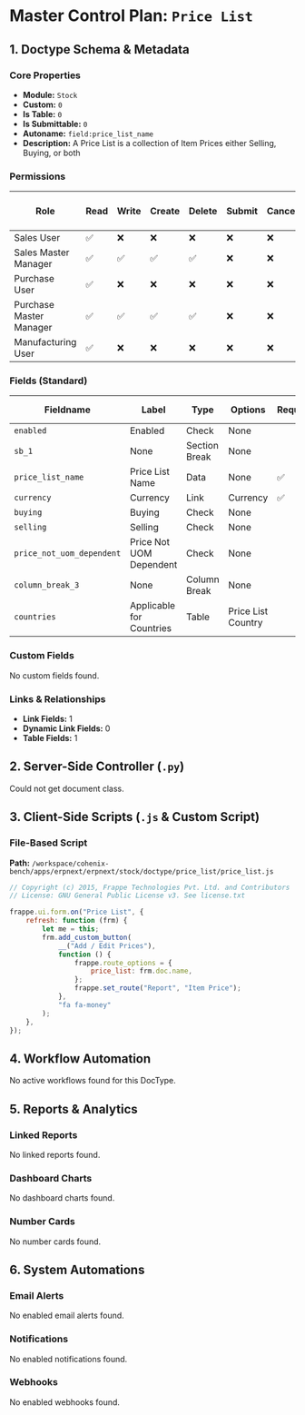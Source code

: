 # Master Control Plan: `Price List`

## 1. Doctype Schema & Metadata

### Core Properties
- **Module:** `Stock`
- **Custom:** `0`
- **Is Table:** `0`
- **Is Submittable:** `0`
- **Autoname:** `field:price_list_name`
- **Description:** A Price List is a collection of Item Prices either Selling, Buying, or both

### Permissions
| Role | Read | Write | Create | Delete | Submit | Cancel | Amend | Report | Import | Export | Print | Email | Share | Set User Perms |
|---|---|---|---|---|---|---|---|---|---|---|---|---|---|---|
| Sales User | ✅ | ❌ | ❌ | ❌ | ❌ | ❌ | ❌ | ✅ | ❌ | ❌ | ❌ | ❌ | ❌ | ❌ |
| Sales Master Manager | ✅ | ✅ | ✅ | ✅ | ❌ | ❌ | ❌ | ✅ | ✅ | ✅ | ❌ | ❌ | ✅ | ❌ |
| Purchase User | ✅ | ❌ | ❌ | ❌ | ❌ | ❌ | ❌ | ✅ | ❌ | ❌ | ❌ | ❌ | ❌ | ❌ |
| Purchase Master Manager | ✅ | ✅ | ✅ | ✅ | ❌ | ❌ | ❌ | ✅ | ❌ | ❌ | ❌ | ❌ | ✅ | ❌ |
| Manufacturing User | ✅ | ❌ | ❌ | ❌ | ❌ | ❌ | ❌ | ❌ | ❌ | ❌ | ❌ | ❌ | ❌ | ❌ |


### Fields (Standard)
| Fieldname | Label | Type | Options | Required | Hidden | Read Only | Default | Description |
|---|---|---|---|---|---|---|---|---|
| `enabled` | Enabled | Check | None |  |  |  | 1 | None |
| `sb_1` | None | Section Break | None |  |  |  | None | None |
| `price_list_name` | Price List Name | Data | None | ✅ |  |  | None | None |
| `currency` | Currency | Link | Currency | ✅ |  |  | None | None |
| `buying` | Buying | Check | None |  |  |  | 0 | None |
| `selling` | Selling | Check | None |  |  |  | 0 | None |
| `price_not_uom_dependent` | Price Not UOM Dependent | Check | None |  |  |  | 0 | None |
| `column_break_3` | None | Column Break | None |  |  |  | None | None |
| `countries` | Applicable for Countries | Table | Price List Country |  |  |  | None | None |


### Custom Fields
No custom fields found.


### Links & Relationships
- **Link Fields:** 1
- **Dynamic Link Fields:** 0
- **Table Fields:** 1

## 2. Server-Side Controller (`.py`)
Could not get document class.


## 3. Client-Side Scripts (`.js` & Custom Script)
### File-Based Script
**Path:** `/workspace/cohenix-bench/apps/erpnext/erpnext/stock/doctype/price_list/price_list.js`
```javascript
// Copyright (c) 2015, Frappe Technologies Pvt. Ltd. and Contributors
// License: GNU General Public License v3. See license.txt

frappe.ui.form.on("Price List", {
	refresh: function (frm) {
		let me = this;
		frm.add_custom_button(
			__("Add / Edit Prices"),
			function () {
				frappe.route_options = {
					price_list: frm.doc.name,
				};
				frappe.set_route("Report", "Item Price");
			},
			"fa fa-money"
		);
	},
});

```




## 4. Workflow Automation
No active workflows found for this DocType.


## 5. Reports & Analytics
### Linked Reports
No linked reports found.


### Dashboard Charts
No dashboard charts found.


### Number Cards
No number cards found.


## 6. System Automations
### Email Alerts
No enabled email alerts found.


### Notifications
No enabled notifications found.


### Webhooks
No enabled webhooks found.

